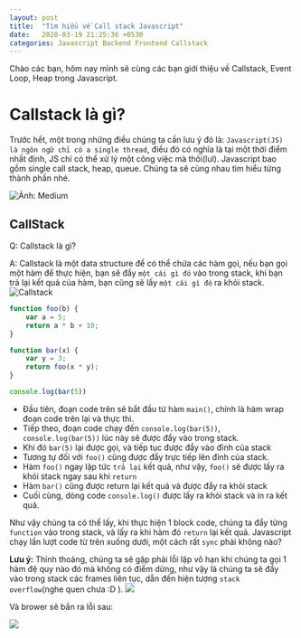 ```yaml
---
layout: post
title:  "Tìm hiểu về Call stack Javascript"
date:   2020-03-19 21:25:36 +0530
categories: Javascript Backend Frontend Callstack 
---
```

Chào các bạn, hôm nay mình sẽ cùng các bạn giới thiệu về Callstack, Event Loop, Heap trong Javascript.

# Callstack là gì?
Trước hết, một trong những điều chúng ta cần lưu ý đó là: `Javascript(JS) là ngôn ngữ chỉ có a single thread`, điều đó có nghĩa là tại một thời điểm nhất định, JS chỉ có thể xử lý một công việc mà thôi(lul). Javascript bao gồm single call stack, heap, queue. Chúng ta sẽ cùng nhau tìm hiểu từng thành phần nhé.

![Ảnh: Medium](https://miro.medium.com/max/299/1*ZSFHnq9iMHIApVLcgwczPQ.png)

## CallStack

Q: Callstack là gì?

A: Callstack là một data structure để có thể chứa các hàm gọi, nếu bạn gọi một hàm để thực hiện, bạn sẽ đẩy `một cái gì đó` vào trong stack, khi bạn trả lại kết quả của hàm, bạn cũng sẽ lấy `một cái gì đó` ra khỏi stack.
![Callstack](https://miro.medium.com/max/1200/1*E3zTWtEOiDWw7d0n7Vp-mA.gif)

```javascript
function foo(b) {
    var a = 5;
    return a * b + 10;
}

function bar(x) {
    var y = 3;
    return foo(x * y);
}

console.log(bar(5))
```
- Đầu tiên, đoạn code trên sẽ bắt đầu từ hàm `main()`, chính là hàm wrap đoạn code trên lại và thực thi.
- Tiếp theo, đoạn code chạy đến `console.log(bar(5))`, `console.log(bar(5))` lúc này sẽ được đẩy vào trong stack.
- Khi đó `bar(5)` lại được gọi, và tiếp tục được đẩy vào đỉnh của stack
- Tương tự đối với `foo()` cũng được đẩy trực tiếp lên đỉnh của stack.
- Hàm `foo()` ngay lập tức `trả lại` kết quả, như vậy, `foo()` sẽ được lấy ra khỏi stack ngay sau khi `return`
- Hàm `bar()` cũng được return lại kết quả và được đẩy ra khỏi stack
- Cuối cùng, dòng code `console.log()` được lấy ra khỏi stack và in ra kết quả.


Như vậy chúng ta có thể lấy, khi thực hiện 1 block code, chúng ta đẩy từng `function` vào trong stack, và lấy ra khi hàm đó `return` lại kết quả. Javascript chạy lần lượt code từ trên xuống dưới, một cách rất `sync` phải không nào?


<b>Lưu ý:</b> Thỉnh thoảng, chúng ta sẽ gặp phải lỗi lặp vô hạn khi chúng ta gọi 1 hàm đệ quy nào đó mà không có điểm dừng, như vậy là chúng ta sẽ đẩy vào trong stack các frames liên tục, dẫn đến hiện tượng `stack overflow`(nghe quen chưa :D ).
![](https://i.imgur.com/kOdmvKt.png)

Và brower sẽ bắn ra lỗi sau:

![](https://miro.medium.com/max/837/1*tqkykdU69DFrxi82JOWLbQ.png)


